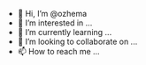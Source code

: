 - 👋 Hi, I’m @ozhema
- 👀 I’m interested in ...
- 🌱 I’m currently learning ...
- 💞️ I’m looking to collaborate on ...
- 📫 How to reach me ...

<!---
ozhema/ozhema is a ✨ special ✨ repository because its `README.md` (this file) appears on your GitHub profile.
You can click the Preview link to take a look at your changes.
--->
